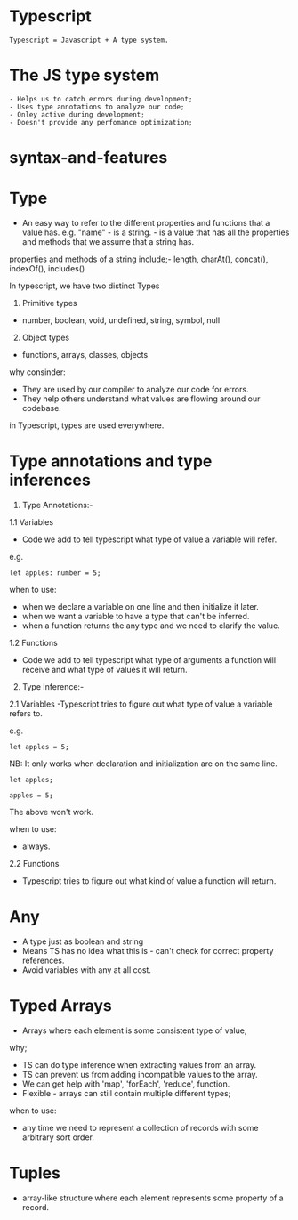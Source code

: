 # Typescript

    Typescript = Javascript + A type system.

# The JS type system

    - Helps us to catch errors during development; 
    - Uses type annotations to analyze our code; 
    - Onley active during development; 
    - Doesn't provide any perfomance optimization; 

# syntax-and-features
# Type
- An easy way to refer to the different properties and functions that a value has.
    e.g.
    "name" - is a string.
           - is a value that has all the properties and methods that we assume that a string has.

properties and methods of a string include;- length, charAt(), concat(), indexOf(), includes()

In typescript, we have two distinct Types 
1. Primitive types
- number, boolean, void, undefined, string, symbol, null

2. Object types
- functions, arrays, classes, objects

why consinder:
- They are used by our compiler to analyze our code for errors.
- They help others understand what values are flowing around our codebase.
 
in Typescript, types are used everywhere.

# Type annotations and type inferences

1. Type Annotations:- 

1.1 Variables
- Code we add to tell typescript what type of value a variable will refer.

e.g.  

    let apples: number = 5;

when to use:
- when we declare a variable on one line and then initialize it later.
- when we want a variable to have a type that can't be inferred.
- when a function returns the any type and we need to clarify the value.

1.2 Functions
- Code we add to tell typescript what type of arguments a function will receive and what type of values it will return.

2. Type Inference:-

2.1 Variables
-Typescript tries to figure out what type of value a variable refers to.

e.g.

    let apples = 5;

NB: It only works when declaration and initialization are on the same line.

    let apples;

    apples = 5;

The above won't work.

when to use:
- always.

2.2 Functions
- Typescript tries to figure out what kind of value a function will return.

# Any
- A type just as boolean and string
- Means TS has no idea what this is - can't check for correct  property references.
- Avoid variables with any at all cost.

# Typed Arrays
- Arrays where each element is some consistent type of value;

why;
- TS can do type inference when extracting values from an array.
- TS can prevent us from adding incompatible values to the array.
- We can get help with 'map', 'forEach', 'reduce', function.
- Flexible - arrays can still contain multiple different types;

when to use:
- any time we need to represent a collection of records with some arbitrary sort order. 

# Tuples
- array-like structure where each element represents some property of a record.


